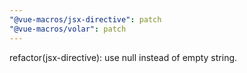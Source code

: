 ```yaml
---
"@vue-macros/jsx-directive": patch
"@vue-macros/volar": patch
---
```


refactor(jsx-directive): use null instead of empty string.
